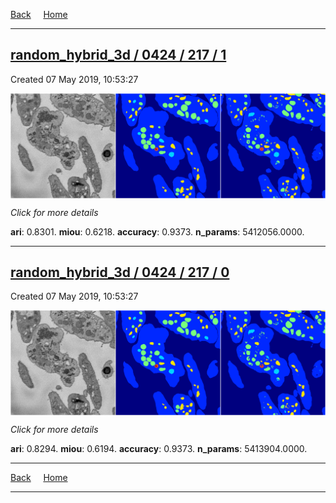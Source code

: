 
[Back](..)&nbsp;&nbsp;&nbsp;&nbsp;&nbsp;[Home](https://leapmanlab.github.io/snapshots)

---

<div class="summary"><a href="1"><h2>random_hybrid_3d / 0424 / 217 / 1</h2></a><p>Created 07 May 2019, 10:53:27
</p><a href="1"><img src="1/media/summary.png" align="center"></a><p>
<i>Click for more details</i>
</p></div>

**ari**: 0.8301. **miou**: 0.6218. **accuracy**: 0.9373. **n_params**: 5412056.0000. 

---

<div class="summary"><a href="0"><h2>random_hybrid_3d / 0424 / 217 / 0</h2></a><p>Created 07 May 2019, 10:53:27
</p><a href="0"><img src="0/media/summary.png" align="center"></a><p>
<i>Click for more details</i>
</p></div>

**ari**: 0.8294. **miou**: 0.6194. **accuracy**: 0.9373. **n_params**: 5413904.0000. 

---

[Back](..)&nbsp;&nbsp;&nbsp;&nbsp;&nbsp;[Home](https://leapmanlab.github.io/snapshots)

---
